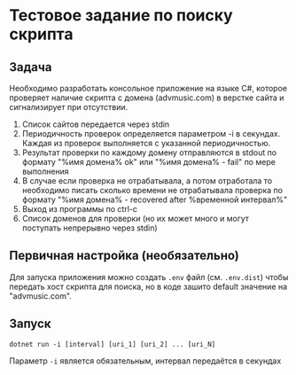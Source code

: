 # Тестовое задание по поиску скрипта
## Задача
Необходимо разработать консольное приложение на языке C#, которое проверяет наличие скрипта с домена (advmusic.com) в верстке сайта и сигнализирует при отсутствии.
1. Список сайтов передается через stdin
2. Периодичность проверок определяется параметром -i в секундах. Каждая из проверок выполняется с указанной периодичностью.
3. Результат проверки по каждому домену отправляются в stdout по формату "%имя домена% ok" или "%имя домена% - fail" по мере выполнения
4. В случае если проверка не отрабатывала, а потом отработала то необходимо писать сколько времени не отрабатывала проверка по формату "%имя домена% - recovered after %временной интервал%"
5. Выход из программы по ctrl-c
6. Список доменов для проверки (но их может много и могут поступать непрерывно через stdin)

## Первичная настройка (необязательно)
Для запуска приложения можно создать `.env` файл (см. `.env.dist`) чтобы передать хост скрипта для поиска, но в коде зашито default значение на "advmusic.com".
## Запуск
```shell
dotnet run -i [interval] [uri_1] [uri_2] ... [uri_N]
```
Параметр `-i` является обязательным, интервал передаётся в секундах